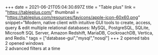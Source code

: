 +++
date = 2021-06-21T05:04:30.697Z
title = "Table plus"
link = "https://tableplus.com/"
thumbnail = "https://tableplus.com/resources/favicons/apple-icon-60x60.png"
snippet="Modern, native client with intuitive GUI tools to create, access, query & edit multiple relational databases: MySQL, PostgreSQL, SQLite, Microsoft SQL Server, Amazon Redshift, MariaDB, CockroachDB, Vertica, and Redis."
tags = ["database-gui","mysql","nosql"]
+++
2 opened tabs  
2 opened windows  
2 advanced filters at a time